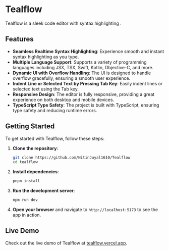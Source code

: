 # Tealflow

Tealflow is a sleek code editor with syntax highlighting .

## Features

- **Seamless Realtime Syntax Highlighting**: Experience smooth and instant syntax highlighting as you type.
- **Multiple Language Support**: Supports a variety of programming languages including JSX, TSX, Swift, Kotlin, Objective-C, and more.
- **Dynamic UI with Overflow Handling**: The UI is designed to handle overflow gracefully, ensuring a smooth user experience.
- **Indent Line or Selected Text by Pressing Tab Key**: Easily indent lines or selected text using the Tab key.
- **Responsive Design**: The editor is fully responsive, providing a great experience on both desktop and mobile devices.
- **TypeScript Type Safety**: The project is built with TypeScript, ensuring type safety and reducing runtime errors.

## Getting Started

To get started with Tealflow, follow these steps:

1. **Clone the repository**:

   ```bash
   git clone https://github.com/NitinJuyal1610/Tealflow
   cd tealflow
   ```

2. **Install dependencies**:

   ```bash
   pnpm install
   ```

3. **Run the development server**:

   ```bash
   npm run dev
   ```

4. **Open your browser** and navigate to `http://localhost:5173` to see the app in action.

## Live Demo

Check out the live demo of Tealflow at [tealflow.vercel.app](https://tealflow.vercel.app/).
